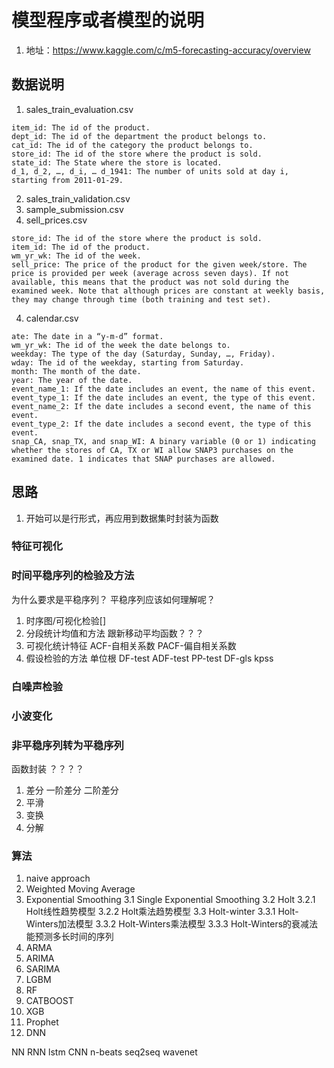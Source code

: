 # 模型程序或者模型的说明
1. 地址：https://www.kaggle.com/c/m5-forecasting-accuracy/overview

## 数据说明
1. sales_train_evaluation.csv  
```
item_id: The id of the product.
dept_id: The id of the department the product belongs to.
cat_id: The id of the category the product belongs to.
store_id: The id of the store where the product is sold.
state_id: The State where the store is located.
d_1, d_2, …, d_i, … d_1941: The number of units sold at day i, starting from 2011-01-29. 
```
2. sales_train_validation.csv
2. sample_submission.csv
3. sell_prices.csv
```
store_id: The id of the store where the product is sold.
item_id: The id of the product.
wm_yr_wk: The id of the week.
sell_price: The price of the product for the given week/store. The price is provided per week (average across seven days). If not available, this means that the product was not sold during the examined week. Note that although prices are constant at weekly basis, they may change through time (both training and test set). 
```
4. calendar.csv
```
ate: The date in a “y-m-d” format.
wm_yr_wk: The id of the week the date belongs to.
weekday: The type of the day (Saturday, Sunday, …, Friday).
wday: The id of the weekday, starting from Saturday.
month: The month of the date.
year: The year of the date.
event_name_1: If the date includes an event, the name of this event.
event_type_1: If the date includes an event, the type of this event.
event_name_2: If the date includes a second event, the name of this event.
event_type_2: If the date includes a second event, the type of this event.
snap_CA, snap_TX, and snap_WI: A binary variable (0 or 1) indicating whether the stores of CA, TX or WI allow SNAP3 purchases on the examined date. 1 indicates that SNAP purchases are allowed. 
```


## 思路
1. 开始可以是行形式，再应用到数据集时封装为函数

### 特征可视化


### 时间平稳序列的检验及方法
为什么要求是平稳序列？
平稳序列应该如何理解呢？
1. 时序图/可视化检验[]
2. 分段统计均值和方法
跟新移动平均函数？？？
3. 可视化统计特征 ACF-自相关系数 PACF-偏自相关系数
4. 假设检验的方法 单位根 DF-test ADF-test PP-test DF-gls kpss

### 白噪声检验

### 小波变化


### 非平稳序列转为平稳序列  
函数封装 ？？？？
1. 差分 一阶差分 二阶差分
2. 平滑
3. 变换
4. 分解

### 算法
1. naive approach
2. Weighted Moving Average
3. Exponential Smoothing
3.1 Single Exponential Smoothing
3.2 Holt
3.2.1 Holt线性趋势模型
3.2.2 Holt乘法趋势模型
3.3 Holt-winter
3.3.1 Holt-Winters加法模型
3.3.2 Holt-Winters乘法模型
3.3.3 Holt-Winters的衰减法 能预测多长时间的序列
5. ARMA
6. ARIMA
7. SARIMA
8. LGBM
9. RF
10. CATBOOST
11. XGB
8. Prophet
9. DNN 

NN 
RNN
lstm
CNN 
n-beats 
seq2seq
wavenet 
 



